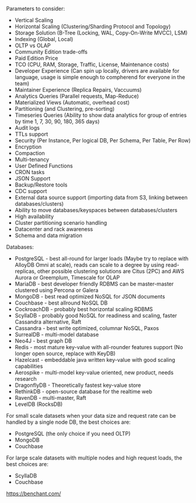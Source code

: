 Parameters to consider:

* Vertical Scaling
* Horizontal Scaling (Clustering/Sharding Protocol and Topology) 
* Storage Solution (B-Tree (Locking, WAL, Copy-On-Write MVCC), LSM)
* Indexing (Global, Local)
* OLTP vs OLAP
* Community Edition trade-offs
* Paid Edition Price
* TCO (CPU, RAM, Storage, Traffic, License, Maintenance costs)
* Developer Experience (Can spin up locally, drivers are available for language, usage is simple enough to compherend for everyone in the team)
* Maintainer Experience (Replica Repairs, Vaccuums)
* Analytics Queries (Parallel requests, Map-Reduce)
* Materialized Views (Automatic, overhead cost)
* Partitioning (and Clustering, pre-sorting)
* Timeseries Queries (Ability to show data analytics for group of entries by time 1, 7, 30, 90, 180, 365 days)
* Audit logs
* TTLs support
* Security (Per Instance, Per logical DB, Per Schema, Per Table, Per Row)
* Encryption
* Compaction
* Multi-tenancy
* User Defined Functions
* CRON tasks
* JSON Support
* Backup/Restore tools
* CDC support
* External data source support (importing data from S3, linking between databases/clusters)
* Ability to move databases/keyspaces between databases/clusters
* High availability
* Cluster partitioning scenario handling
* Datacenter and rack awareness
* Schema and data migration


Databases:
 
 * PostgreSQL - best all-round for larger loads (Maybe try to replace with AlloyDB Omni at scale), reads can scale to a degree by using read-replicas, other possible clustering solutions are Citus (2PC) and AWS Aurora or Greemplum, Timescale for OLAP
 * MariaDB - best developer friendly RDBMS can be master-master clustered using Percona or Galera
 * MongoDB - best read optimized NoSQL for JSON documents
 * Couchbase - best allround NoSQL DB
 * CockroachDB - probably best horizontal scaling RDBMS
 * ScyllaDB - probably good NoSQL for readiness and scaling, faster Cassandra alternative, Raft
 * Cassandra - best write optimized, columnar NoSQL, Paxos
 * SurrealDB - multi-model database
 * Neo4J - best graph DB
 * Redis - most mature key-value with all-rounder features support (No longer open source, replace with KeyDB)
 * Hazelcast - embeddable java written key-value with good scaling capabilities
 * Aerospike - multi-model key-value oriented, new product, needs research
 * DragonflyDB - Theoretically fastest key-value store
 * RethinkDB - open-source database for the realtime web
 * RavenDB - multi-master, Raft
 * LevelDB (RocksDB)

For small scale datasets when your data size and request rate can be handled by a single node DB, the best choices are:
 * PostgreSQL (the only choice if you need OLTP)
 * MongoDB
 * Couchbase

For large scale datasets with multiple nodes and high request loads, the best choices are:
 * ScyllaDB
 * Couchbase

https://benchant.com/
